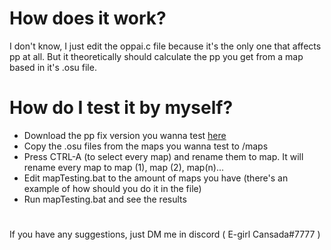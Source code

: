 # How does it work?
I don't know, I just edit the oppai.c file because it's the only one that affects pp at all. But it theoretically should calculate the pp you get from a map based in it's .osu file.

# How do I test it by myself?
- Download the pp fix version you wanna test [here](https://github.com/E-girl-Cansada/Kawata-pp-fix/releases)
- Copy the .osu files from the maps you wanna test to /maps
- Press CTRL-A (to select every map) and rename them to map. It will rename every map to map (1), map (2), map(n)... 
- Edit mapTesting.bat to the amount of maps you have (there's an example of how should you do it in the file)
- Run mapTesting.bat and see the results

# 
If you have any suggestions, just DM me in discord ( E-girl Cansada#7777 )
